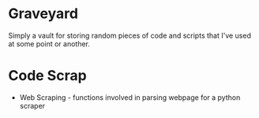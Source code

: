 Graveyard
=========

Simply a vault for storing random pieces of code and scripts that I've used at some point or another.

# <a name="code-scraps"></a>Code Scrap
* Web Scraping - functions involved in parsing webpage for a python scraper


